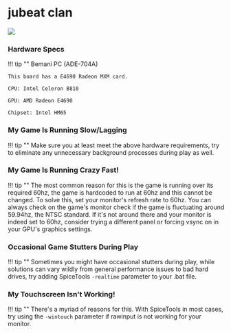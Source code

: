 # jubeat clan
<img class="header-logo" src="/img/bemani/jubeat/clan/logo.png">

### Hardware Specs

!!! tip ""
	Bemani PC (ADE-704A)

	This board has a E4690 Radeon MXM card.

	CPU: Intel Celeron B810

	GPU: AMD Radeon E4690

	Chipset: Intel HM65

### My Game Is Running Slow/Lagging

!!! tip ""
	Make sure you at least meet the above hardware requirements, try to eliminate any unnecessary background processes during play as well.

### My Game Is Running Crazy Fast!

!!! tip ""
	The most common reason for this is the game is running over its required 60hz, the game is hardcoded to run at 60hz and this cannot be changed. To solve this, set your monitor's refresh rate to 60hz. You can always check on the game's monitor check if the game is fluctuating around 59.94hz, the NTSC standard. If it's not around there and your monitor is indeed set to 60hz, consider trying a different panel or forcing vsync on in your GPU's graphics settings.

### Occasional Game Stutters During Play

!!! tip ""
	Sometimes you might have occasional stutters during play, while solutions can vary wildly from general performance issues to bad hard drives, try adding SpiceTools `-realtime` parameter to your .bat file.

### My Touchscreen Isn't Working!

!!! tip ""
	There's a myriad of reasons for this. With SpiceTools in most cases, try using the `-wintouch` parameter if rawinput is not working for your monitor. 